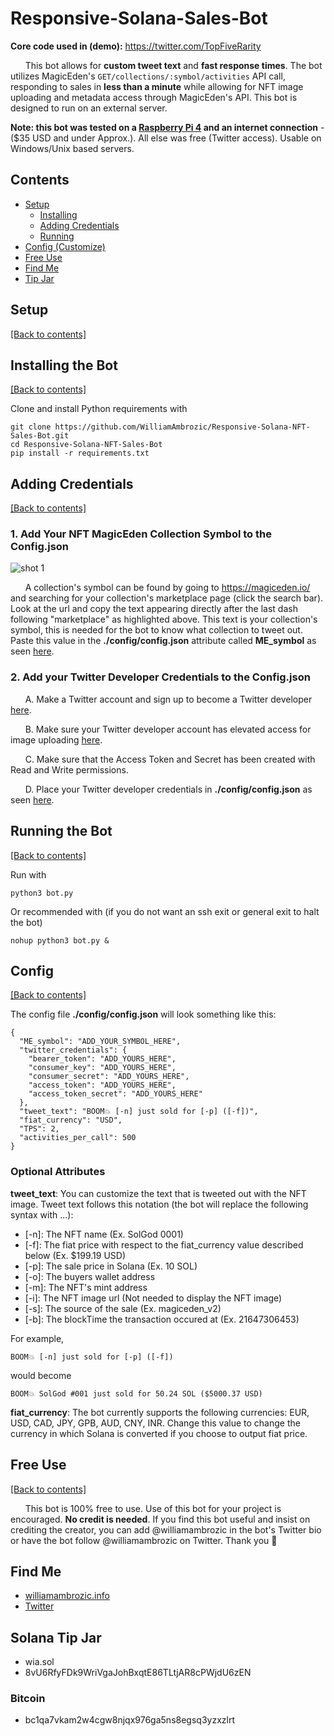 # Responsive-Solana-Sales-Bot

**Core code used in (demo):** https://twitter.com/TopFiveRarity

&nbsp;&nbsp;&nbsp;&nbsp;&nbsp;&nbsp;This bot allows for **custom tweet text** and **fast response times**. The bot utilizes MagicEden's ```GET/collections/:symbol/activities``` API call, responding to sales in **less than a minute** while allowing for NFT image uploading and metadata access through MagicEden's API. This bot is designed to run on an external server.

**Note: this bot was tested on a [Raspberry Pi 4](https://www.raspberrypi.com/products/raspberry-pi-4-model-b/) and an internet connection** - ($35 USD and under Approx.). All else was free (Twitter access). Usable on Windows/Unix based servers.

## Contents
- [Setup](https://github.com/WilliamAmbrozic/Responsive-Solana-NFT-Sales-Bot#Setup)  
  - [Installing](https://github.com/WilliamAmbrozic/Responsive-Solana-NFT-Sales-Bot#Installing-the-Bot) 
  - [Adding Credentials](https://github.com/WilliamAmbrozic/Responsive-Solana-NFT-Sales-Bot#Adding-Credentials)
  - [Running](https://github.com/WilliamAmbrozic/Responsive-Solana-NFT-Sales-Bot#Running-the-Bot)  
- [Config (Customize)](https://github.com/WilliamAmbrozic/Responsive-Solana-NFT-Sales-Bot#Config)
- [Free Use](https://github.com/WilliamAmbrozic/Responsive-Solana-NFT-Sales-Bot#Free-Use)
- [Find Me](https://github.com/WilliamAmbrozic/Responsive-Solana-NFT-Sales-Bot#find-me)
- [Tip Jar](https://github.com/WilliamAmbrozic/Responsive-Solana-NFT-Sales-Bot#Solana-Tip-Jar)

## Setup

[[Back to contents]](https://github.com/WilliamAmbrozic/Responsive-Solana-NFT-Sales-Bot#contents)

## Installing the Bot

[[Back to contents]](https://github.com/WilliamAmbrozic/Responsive-Solana-NFT-Sales-Bot#contents)

Clone and install Python requirements with
```
git clone https://github.com/WilliamAmbrozic/Responsive-Solana-NFT-Sales-Bot.git
cd Responsive-Solana-NFT-Sales-Bot
pip install -r requirements.txt
```

## Adding Credentials

[[Back to contents]](https://github.com/WilliamAmbrozic/Responsive-Solana-NFT-Sales-Bot#contents)

### 1. Add Your NFT MagicEden Collection Symbol to the Config.json

![shot 1](https://imgur.com/OnbyLbV.png)

&nbsp;&nbsp;&nbsp;&nbsp;&nbsp;&nbsp;A collection's symbol can be found by going to https://magiceden.io/ and searching for your collection's marketplace page (click the search bar). Look at the url and copy the text appearing directly after the last dash following "marketplace" as highlighted above. This text is your collection's symbol, this is needed for the bot to know what collection to tweet out. Paste this value in the **./config/config.json** attribute called **ME_symbol** as seen [here](https://github.com/WilliamAmbrozic/Responsive-Solana-NFT-Sales-Bot#Config).

### 2. Add your Twitter Developer Credentials to the Config.json

&nbsp;&nbsp;&nbsp;&nbsp;&nbsp;&nbsp;A. Make a Twitter account and sign up to become a Twitter developer [here](https://developer.twitter.com/).

&nbsp;&nbsp;&nbsp;&nbsp;&nbsp;&nbsp;B. Make sure your Twitter developer account has elevated access for image uploading [here](https://developer.twitter.com/en/portal/products/elevated).

&nbsp;&nbsp;&nbsp;&nbsp;&nbsp;&nbsp;C. Make sure that the Access Token and Secret has been created with Read and Write permissions.

&nbsp;&nbsp;&nbsp;&nbsp;&nbsp;&nbsp;D. Place your Twitter developer credentials in **./config/config.json** as seen [here](https://github.com/WilliamAmbrozic/Responsive-Solana-NFT-Sales-Bot#Config).

## Running the Bot

[[Back to contents]](https://github.com/WilliamAmbrozic/Responsive-Solana-NFT-Sales-Bot#contents)

Run with 
```
python3 bot.py
```
Or recommended with (if you do not want an ssh exit or general exit to halt the bot)
```
nohup python3 bot.py &
```

## Config

[[Back to contents]](https://github.com/WilliamAmbrozic/Responsive-Solana-NFT-Sales-Bot#contents)

The config file **./config/config.json** will look something like this:
```
{
  "ME_symbol": "ADD_YOUR_SYMBOL_HERE",
  "twitter_credentials": {
    "bearer_token": "ADD_YOURS_HERE",
    "consumer_key": "ADD_YOURS_HERE",
    "consumer_secret": "ADD_YOURS_HERE",
    "access_token": "ADD_YOURS_HERE",
    "access_token_secret": "ADD_YOURS_HERE"
  },
  "tweet_text": "BOOM💥 [-n] just sold for [-p] ([-f])",
  "fiat_currency": "USD",
  "TPS": 2,
  "activities_per_call": 500
}

```

### Optional Attributes
**tweet_text**: You can customize the text that is tweeted out with the NFT image. Tweet text follows this notation (the bot will replace the following syntax with ...):
* [-n]: The NFT name (Ex. SolGod 0001)
* [-f]: The fiat price with respect to the fiat_currency value described below (Ex. $199.19 USD)
* [-p]: The sale price in Solana (Ex. 10 SOL)
* [-o]: The buyers wallet address
* [-m]: The NFT's mint address
* [-i]: The NFT image url (Not needed to display the NFT image)
* [-s]: The source of the sale (Ex. magiceden_v2)
* [-b]: The blockTime the transaction occured at (Ex. 21647306453)

For example, 
```
BOOM💥 [-n] just sold for [-p] ([-f])
```
would become
```
BOOM💥 SolGod #001 just sold for 50.24 SOL ($5000.37 USD)
```

**fiat_currency**: The bot currently supports the following currencies: EUR, USD, CAD, JPY, GPB, AUD, CNY, INR. Change this value to change the currency in which Solana is converted if you choose to output fiat price.


## Free Use

[[Back to contents]](https://github.com/WilliamAmbrozic/Responsive-Solana-NFT-Sales-Bot#contents)

&nbsp;&nbsp;&nbsp;&nbsp;&nbsp;&nbsp;This bot is 100% free to use. Use of this bot for your project is encouraged. **No credit is needed**. If you find this bot useful and insist on crediting the creator, you can add @williamambrozic in the bot's Twitter bio or have the bot follow @williamambrozic on Twitter. Thank you 🙂

## Find Me

- [williamambrozic.info](https://williamambrozic.info)
- [Twitter](https://twitter.com/WilliamAmbrozic)

## Solana Tip Jar
  * wia.sol 
  * 8vU6RfyFDk9WriVgaJohBxqtE86TLtjAR8cPWjdU6zEN
### Bitcoin
  * bc1qa7vkam2w4cgw8njqx976ga5ns8egsq3yzxzlrt
